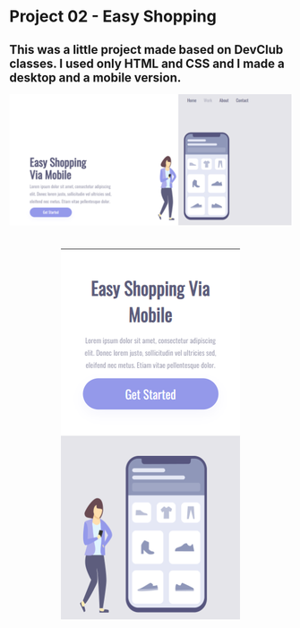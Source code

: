 # Project 02 - Easy Shopping

<h2> This was a little project made based on DevClub classes. I used only HTML and CSS and I made a desktop and a mobile version. </h2> 

<img src="https://github.com/siqueirafelipe/easy-shopping/blob/master/Desktop.png?raw=true" />
<br>
<h1 align="center">
<img  src="https://github.com/siqueirafelipe/easy-shopping/blob/master/Mobile.png?raw=true" align="center" />  
</h1>

